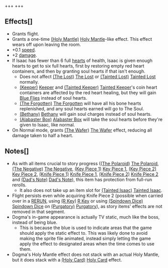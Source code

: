 +++
+++

Effects[]
---------


* Grants flight.
* Grants a one-time [(Holy Mantle)](/wiki/Holy_Mantle "Holy Mantle") [Holy Mantle](/wiki/Holy_Mantle "Holy Mantle")-like effect. This effect wears off upon leaving the room.
* +0.1 [speed](/wiki/Speed "Speed").
* +2 [damage](/wiki/Damage "Damage").
* If Isaac has fewer than 6 full [hearts](/wiki/Health "Health") of health, Isaac is given enough hearts to get to six full hearts, first by restoring empty red heart containers, and then by granting soul hearts if that isn't enough.
	+ Does not affect  [(The Lost)](/wiki/The_Lost "The Lost") [The Lost](/wiki/The_Lost "The Lost") or  [(Tainted Lost)](/wiki/Tainted_Lost "Tainted Lost") [Tainted Lost](/wiki/Tainted_Lost "Tainted Lost") normally.
	+ [(Keeper)](/wiki/Keeper "Keeper") [Keeper](/wiki/Keeper "Keeper") and  [(Tainted Keeper)](/wiki/Tainted_Keeper "Tainted Keeper") [Tainted Keeper](/wiki/Tainted_Keeper "Tainted Keeper")'s coin heart containers are affected by the red heart healing, but they will gain [Blue Flies](/wiki/Blue_Fly "Blue Fly") instead of soul hearts.
	+ [(The Forgotten)](/wiki/The_Forgotten "The Forgotten") [The Forgotten](/wiki/The_Forgotten "The Forgotten") will have all his bone hearts replenished, and any soul hearts earned will go to The Soul.
	+ [(Bethany)](/wiki/Bethany "Bethany") [Bethany](/wiki/Bethany "Bethany") will gain soul charges instead of soul hearts.
	+ [(Alabaster Box)](/wiki/Alabaster_Box "Alabaster Box") [Alabaster Box](/wiki/Alabaster_Box "Alabaster Box") will take the soul hearts before they're given to Isaac, like normal.
* On Normal mode, grants [(The Wafer)](/wiki/The_Wafer "The Wafer") [The Wafer](/wiki/The_Wafer "The Wafer") effect, reducing all damage taken to half a heart.


Notes[]
-------


* As with all items crucial to story progress ([(The Polaroid)](/wiki/The_Polaroid "The Polaroid") [The Polaroid](/wiki/The_Polaroid "The Polaroid"), [(The Negative)](/wiki/The_Negative "The Negative") [The Negative](/wiki/The_Negative "The Negative"), [(Key Piece 1)](/wiki/Key_Piece_1 "Key Piece 1") [Key Piece 1](/wiki/Key_Piece_1 "Key Piece 1"), [(Key Piece 2)](/wiki/Key_Piece_2 "Key Piece 2") [Key Piece 2](/wiki/Key_Piece_2 "Key Piece 2"), [(Knife Piece 1)](/wiki/Knife_Piece_1 "Knife Piece 1") [Knife Piece 1](/wiki/Knife_Piece_1 "Knife Piece 1"), [(Knife Piece 2)](/wiki/Knife_Piece_2 "Knife Piece 2") [Knife Piece 2](/wiki/Knife_Piece_2 "Knife Piece 2") and [(Dad's Note)](/wiki/Dad%27s_Note "Dad's Note") [Dad's Note](/wiki/Dad%27s_Note "Dad's Note")), this item has protection from full-run rerolls.
	+ It also does not take up an item slot for  [(Tainted Isaac)](/wiki/Tainted_Isaac "Tainted Isaac") [Tainted Isaac](/wiki/Tainted_Isaac "Tainted Isaac").
* Flight persists even while acquiring Knife Piece 2 (possible when carried over in a [RERUN](/wiki/RERUN "RERUN"), using [(R Key)](/wiki/R_Key "R Key") [R Key](/wiki/R_Key "R Key") or using [(Spindown Dice)](/wiki/Spindown_Dice "Spindown Dice") [Spindown Dice](/wiki/Spindown_Dice "Spindown Dice") on [(Purgatory)](/wiki/Purgatory "Purgatory") [Purgatory](/wiki/Purgatory "Purgatory")), as story items' effects are not removed in that segment.
* Dogma's in-game appearance is actually TV static, much like the boss, instead of being blue.
	+ This is because the blue is used to indicate areas that the game should apply the static effect to. This was likely done to avoid making the sprite file animated, instead simply letting the game apply the effect to designated areas when the time comes to use them.
* Dogma's Holy Mantle effect does not stack with an actual Holy Mantle, but it does stack with a [(Holy Card)](/wiki/Holy_Card "Holy Card") [Holy Card](/wiki/Holy_Card "Holy Card") effect.


